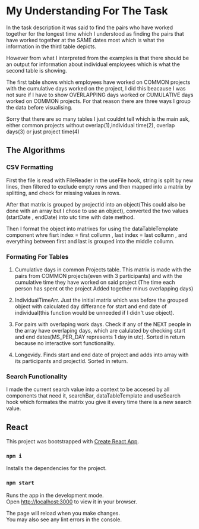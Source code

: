# My Understanding For The Task

In the task description it was said to find the pairs who have worked together for the longest time which I understood as finding the pairs that have worked together at the SAME dates most which is what the information in the third table depicts.

However from what I interpreted from the examples is that there should be an output for information about individual employees which is what the second table is showing.

The first table shows which employees have worked on COMMON projects with the cumulative days worked on the project, I did this beacause I was not sure if I have to show OVERLAPPING days worked or CUMULATIVE days worked on COMMON projects. For that reason there are three ways I group the data before visualising.

Sorry that there are so many tables I just couldnt tell which is the main ask, either common projects without overlap(1),individual time(2), overlap days(3) or just project time(4)

## The Algorithms

### CSV Formatting

First the file is read with FileReader in the useFile hook, string is split by new lines, then filtered to exclude empty rows and then mapped into a matrix by splitting, and check for missing values in rows.

After that matrix is grouped by projectId into an object(This could also be done with an array but I chose to use an object), converted the two values (startDate , endDate) into utc time with date method.

Then I format the object into matrixes for using the dataTableTemplate component whre fisrt index = first collumn , last index = last collumn , and everything between first and last is grouped into the middle collumn.

### Formating For Tables

1. Cumulative days in common Projects table. This matrix is made with the pairs from COMMON projects(even with 3 participants) and with the cumulative time they have worked on said project (The time each person has spent ot the project Added together minus overlapping days)

2. IndividualTimeArr. Just the initial matrix which was before the grouped object with calculated day differance for start and end date of individual(this function would be unneeded if I didn't use object).

3. For pairs with overlaping work days. Check if any of the NEXT people in the array have overlaping days, which are calulated by checking start and end dates(MS_PER_DAY represents 1 day in utc). Sorted in return because no interactive sort functionality.

4. Longevidy. Finds start and end date of project and adds into array with its participants and projectId. Sorted in return.

### Search Functionality

I made the current search value into a context to be accesed by all components that need it, searchBar, dataTableTemplate and useSearch hook which formates the matrix you give it every time there is a new search value.

## React

This project was bootstrapped with [Create React App](https://github.com/facebook/create-react-app).

### `npm i`

Installs the dependencies for the project.

### `npm start`

Runs the app in the development mode.\
Open [http://localhost:3000](http://localhost:3000) to view it in your browser.

The page will reload when you make changes.\
You may also see any lint errors in the console.
